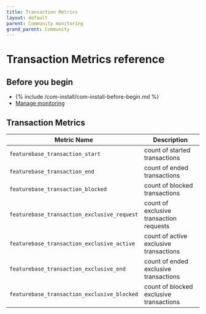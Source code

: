 ```yaml
---
title: Transaction Metrics
layout: default
parent: Community monitoring
grand_parent: Community
---
```


# Transaction Metrics reference


## Before you begin

* {% include /com-install/com-install-before-begin.md %}
* [Manage monitoring](/docs/community/com-monitoring/com-monitoring-home)

## Transaction Metrics

| Metric Name | Description |
|---|---|
| `featurebase_transaction_start` | count of started transactions |
| `featurebase_transaction_end` | count of ended transactions |
| `featurebase_transaction_blocked` | count of blocked transactions |
| `featurebase_transaction_exclusive_request` | count of exclusive transaction requests |
| `featurebase_transaction_exclusive_active`| count of active exclusive transactions |
| `featurebase_transaction_exclusive_end` | count of ended exclusive transactions |
| `featurebase_transaction_exclusive_blocked` | count of blocked exclusive transactions |
